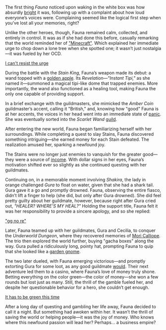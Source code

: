 <!-- title: Ceres Fauna -->
<!-- status: Alive -->

The first thing _Fauna_ noticed upon waking in the white box was how absurdly [bright](https://www.youtube.com/live/VrLNA0SjYN8?si=8uBOHktGG-Kzh9WB&t=247) it was, following up with a complaint about how loud everyone’s voices were. Complaining seemed like the logical first step when you’ve lost all your memories, right?

Unlike the other heroes, though, Fauna remained calm, collected, and entirely in control. It was as if she had done this before, casually remarking that the world reminded her of ["Minecraft"](https://www.youtube.com/live/VrLNA0SjYN8?si=s__Wo-nNYnk4VH3F&t=1682). Which explained her immediate urge to chop down a lone tree when she spotted one; it wasn’t just nostalgia—it was fueled by her OCD.

[I can't resist the urge](#embed:https://www.youtube.com/live/VrLNA0SjYN8?si=4SkKMgTqMYkdVuaV&t=2875)

During the battle with the _Stain King_, Fauna’s weapon made its debut: a wand topped with a [golden apple](https://www.youtube.com/live/VrLNA0SjYN8?si=c8218mEL2pzXTcr2&t=3173). Its _Revelation_—_"Instant Tipi,"_ as she named it—summoned a magical tipi-like dome that trapped enemies. More importantly, the wand also functioned as a healing tool, making Fauna the only one capable of providing support.

In a brief exchange with the guildmasters, she mimicked the _Amber Coin_ guildmaster’s accent, calling it "British," and, knowing how "good" Fauna is at her accents, the voices in her head went into an immediate state of [panic](https://www.youtube.com/live/VrLNA0SjYN8?si=0_DR3pQaTV-Eefyw&t=3234). She was eventually sorted into the _Scarlet Wand_ [guild](https://www.youtube.com/live/VrLNA0SjYN8?si=-WFwPJ36yVIN8B7Z&t=3441).

After entering the new world, Fauna began familiarizing herself with her surroundings. While completing a quest to slay Stains, Fauna discovered something intriguing—she earned money for each Stain defeated. The realization amused her, sparking a newfound joy.

The Stains were no longer just enemies to vanquish for the greater good—they were a source of [income](https://www.youtube.com/live/VrLNA0SjYN8?si=Ewua3iV9CrElQap3&t=5008). With dollar signs in her eyes, Fauna’s motivation shifted ever so slightly as she continued questing with her guildmates.

Continuing on, in a memorable moment involving _Shakira_, the lady in orange challenged _Gura_ to float on water, given that she had a shark tail. Gura gave it a go and promptly drowned. Fauna, observing the entire fiasco, didn’t lift a finger to help (she did, but only after Gura drowned). She did feel pretty guilty about her guildmate, however, because right after Gura cried out, _"HEALER? WHERE’S MY HEAL?"_ Holding the support title, Fauna felt it was her responsibility to provide a sincere apology, and so she replied:

["gg no re"](#embed:https://www.youtube.com/live/VrLNA0SjYN8?t=6903)

Later, Fauna teamed up with her guildmates, Gura and Cecilia, to conquer the _Underworld Dungeon_, where they recovered memories of [Mori Calliope](https://www.youtube.com/live/VrLNA0SjYN8?si=-eUxCKiyxKEaV8hA&t=9484). The trio then explored the world further, buying "gacha boxes" along the way. Gura pulled a ridiculously long, pointy hat, prompting Fauna to quip that she looked like a [garden gnome](https://www.youtube.com/live/VrLNA0SjYN8?si=k2bJ5eR6M8O7z9M6&t=10304).

The two later dueled, with Fauna emerging victorious—and promptly extorting Gura for some loot, as any good guildmate [would](https://www.youtube.com/live/VrLNA0SjYN8?si=xCvDCmma03qWhWhk&t=11073). Their next adventure led them to a casino, where Fauna’s love of money truly shone. Betting everything on the color green—the color of money—she won a few rounds but lost just as many. Still, the thrill of the gamble fueled her, and despite her questionable behavior for a hero, she couldn’t get enough.

[It has to be green this time](#embed:https://www.youtube.com/live/VrLNA0SjYN8?t=11878)

After a long day of questing and gambling her life away, Fauna decided to call it a night. But something had awoken within her. It wasn’t the thrill of saving the world or helping people—it was the joy of money. Who knows where this newfound passion will lead her? Perhaps... a business empire?